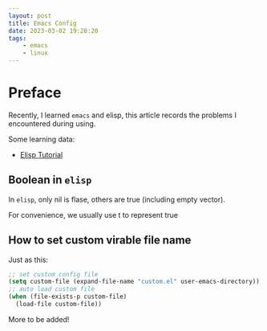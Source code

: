 ```yaml
---
layout: post
title: Emacs Config
date: 2023-03-02 19:28:20
tags:
    - emacs
    - linux
---
```


# Preface

Recently, I learned `emacs` and elisp, this article records the problems I encountered during using.

Some learning data:

- [Elisp Tutorial](https://www.codeplayer.org/Wiki/Emacs/elisp-tutorial.html)

## Boolean in `elisp`

In `elisp`, only nil is flase, others are true (including empty vector).

For convenience, we usually use t to represent true

## How to set custom virable file name

Just as this:

```lisp
;; set custom config file
(setq custom-file (expand-file-name "custom.el" user-emacs-directory))
;; auto load custom file
(when (file-exists-p custom-file)
  (load-file custom-file))
```

More to be added!
